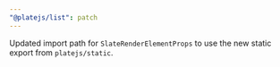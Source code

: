 ```yaml
---
"@platejs/list": patch
---
```


Updated import path for `SlateRenderElementProps` to use the new static export from `platejs/static`.